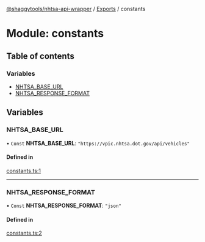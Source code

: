 [@shaggytools/nhtsa-api-wrapper](../index.md) / [Exports](../modules.md) / constants

# Module: constants

## Table of contents

### Variables

- [NHTSA_BASE_URL](constants.md#nhtsa_base_url)
- [NHTSA_RESPONSE_FORMAT](constants.md#nhtsa_response_format)

## Variables

### NHTSA_BASE_URL

• `Const` **NHTSA_BASE_URL**: `"https://vpic.nhtsa.dot.gov/api/vehicles"`

#### Defined in

[constants.ts:1](https://github.com/ShaggyTech/nhtsa-api-wrapper/blob/main/packages/lib/src/constants.ts#L1)

---

### NHTSA_RESPONSE_FORMAT

• `Const` **NHTSA_RESPONSE_FORMAT**: `"json"`

#### Defined in

[constants.ts:2](https://github.com/ShaggyTech/nhtsa-api-wrapper/blob/main/packages/lib/src/constants.ts#L2)
